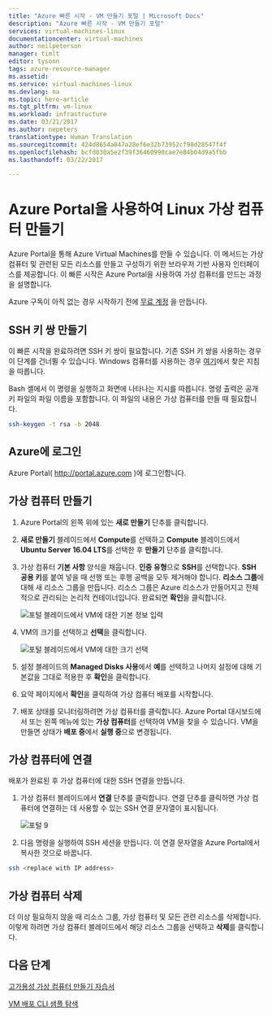 ```yaml
---
title: "Azure 빠른 시작 - VM 만들기 포털 | Microsoft Docs"
description: "Azure 빠른 시작 - VM 만들기 포털"
services: virtual-machines-linux
documentationcenter: virtual-machines
author: neilpeterson
manager: timlt
editor: tysonn
tags: azure-resource-manager
ms.assetid: 
ms.service: virtual-machines-linux
ms.devlang: na
ms.topic: hero-article
ms.tgt_pltfrm: vm-linux
ms.workload: infrastructure
ms.date: 03/21/2017
ms.author: nepeters
translationtype: Human Translation
ms.sourcegitcommit: 424d8654a047a28ef6e32b73952cf98d28547f4f
ms.openlocfilehash: bcfd830a5e2f39f36460990cae7e84b04d9a5fbb
ms.lasthandoff: 03/22/2017

---
```


# <a name="create-a-linux-virtual-machine-with-the-azure-portal"></a>Azure Portal을 사용하여 Linux 가상 컴퓨터 만들기

Azure Portal을 통해 Azure Virtual Machines를 만들 수 있습니다. 이 메서드는 가상 컴퓨터 및 관련된 모든 리소스를 만들고 구성하기 위한 브라우저 기반 사용자 인터페이스를 제공합니다. 이 빠른 시작은 Azure Portal을 사용하여 가상 컴퓨터를 만드는 과정을 설명합니다. 

Azure 구독이 아직 없는 경우 시작하기 전에 [무료 계정](https://azure.microsoft.com/free/) 을 만듭니다.

## <a name="create-ssh-key-pair"></a>SSH 키 쌍 만들기

이 빠른 시작을 완료하려면 SSH 키 쌍이 필요합니다. 기존 SSH 키 쌍을 사용하는 경우 이 단계를 건너뛸 수 있습니다. Windows 컴퓨터를 사용하는 경우 [여기](./virtual-machines-linux-ssh-from-windows.md)에서 찾은 지침을 따릅니다. 

Bash 셸에서 이 명령을 실행하고 화면에 나타나는 지시를 따릅니다. 명령 출력은 공개 키 파일의 파일 이름을 포함합니다. 이 파일의 내용은 가상 컴퓨터를 만들 때 필요합니다.

```bash
ssh-keygen -t rsa -b 2048
```

## <a name="log-in-to-azure"></a>Azure에 로그인 

Azure Portal( http://portal.azure.com )에 로그인합니다.

## <a name="create-virtual-machine"></a>가상 컴퓨터 만들기

1. Azure Portal의 왼쪽 위에 있는 **새로 만들기** 단추를 클릭합니다.

2. **새로 만들기** 블레이드에서 **Compute**를 선택하고 **Compute** 블레이드에서 **Ubuntu Server 16.04 LTS**를 선택한 후 **만들기** 단추를 클릭합니다.

3. 가상 컴퓨터 **기본 사항** 양식을 채웁니다. **인증 유형**으로 **SSH**를 선택합니다. **SSH 공용 키**를 붙여 넣을 때 선행 또는 후행 공백을 모두 제거해야 합니다. **리소스 그룹**에 대해 새 리소스 그룹을 만듭니다. 리소스 그룹은 Azure 리소스가 만들어지고 전체적으로 관리되는 논리적 컨테이너입니다. 완료되면 **확인**을 클릭합니다.

    ![포털 블레이드에서 VM에 대한 기본 정보 입력](./media/virtual-machine-quick-start/create-vm-portal-basic-blade.png)  

4. VM의 크기를 선택하고 **선택**을 클릭합니다. 

    ![포털 블레이드에서 VM에 대한 크기 선택](./media/virtual-machine-quick-start/create-vm-portal-size-blade.png)

5. 설정 블레이드의 **Managed Disks 사용**에서 **예**를 선택하고 나머지 설정에 대해 기본값을 그대로 적용한 후 **확인**을 클릭합니다.

6. 요약 페이지에서 **확인**을 클릭하여 가상 컴퓨터 배포를 시작합니다.

7. 배포 상태를 모니터링하려면 가상 컴퓨터를 클릭합니다. Azure Portal 대시보드에서 또는 왼쪽 메뉴에 있는 **가상 컴퓨터**를 선택하여 VM을 찾을 수 있습니다. VM을 만들면 상태가 **배포 중**에서 **실행 중**으로 변경됩니다.

## <a name="connect-to-virtual-machine"></a>가상 컴퓨터에 연결

배포가 완료된 후 가상 컴퓨터에 대한 SSH 연결을 만듭니다.

1. 가상 컴퓨터 블레이드에서 **연결** 단추를 클릭합니다. 연결 단추를 클릭하면 가상 컴퓨터에 연결하는 데 사용할 수 있는 SSH 연결 문자열이 표시됩니다.

    ![포털 9](./media/virtual-machine-quick-start/portal-quick-start-9.png) 

2. 다음 명령을 실행하여 SSH 세션을 만듭니다. 이 연결 문자열을 Azure Portal에서 복사한 것으로 바꿉니다.

```bash 
ssh <replace with IP address>
```
## <a name="delete-virtual-machine"></a>가상 컴퓨터 삭제

더 이상 필요하지 않을 때 리소스 그룹, 가상 컴퓨터 및 모든 관련 리소스를 삭제합니다. 이렇게 하려면 가상 컴퓨터 블레이드에서 해당 리소스 그룹을 선택하고 **삭제**를 클릭합니다.

## <a name="next-steps"></a>다음 단계

[고가용성 가상 컴퓨터 만들기 자습서](./virtual-machines-linux-create-cli-complete.md?toc=%2fazure%2fvirtual-machines%2flinux%2ftoc.json)

[VM 배포 CLI 샘플 탐색](./virtual-machines-linux-cli-samples.md?toc=%2fazure%2fvirtual-machines%2flinux%2ftoc.json)


